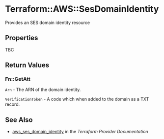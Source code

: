 # Terraform::AWS::SesDomainIdentity

Provides an SES domain identity resource

## Properties

TBC

## Return Values

### Fn::GetAtt

`Arn` - The ARN of the domain identity.

`VerificationToken` - A code which when added to the domain as a TXT record.

## See Also

* [aws_ses_domain_identity](https://www.terraform.io/docs/providers/aws/r/ses_domain_identity.html) in the _Terraform Provider Documentation_